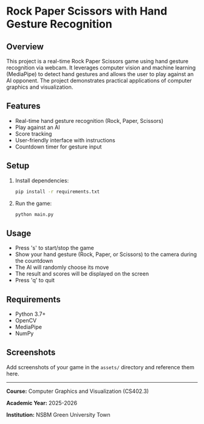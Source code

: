 # Rock Paper Scissors with Hand Gesture Recognition

## Overview
This project is a real-time Rock Paper Scissors game using hand gesture recognition via webcam. It leverages computer vision and machine learning (MediaPipe) to detect hand gestures and allows the user to play against an AI opponent. The project demonstrates practical applications of computer graphics and visualization.

## Features
- Real-time hand gesture recognition (Rock, Paper, Scissors)
- Play against an AI
- Score tracking
- User-friendly interface with instructions
- Countdown timer for gesture input

## Setup
1. Install dependencies:
   ```bash
   pip install -r requirements.txt
   ```
2. Run the game:
   ```bash
   python main.py
   ```

## Usage
- Press 's' to start/stop the game
- Show your hand gesture (Rock, Paper, or Scissors) to the camera during the countdown
- The AI will randomly choose its move
- The result and scores will be displayed on the screen
- Press 'q' to quit

## Requirements
- Python 3.7+
- OpenCV
- MediaPipe
- NumPy

## Screenshots
Add screenshots of your game in the `assets/` directory and reference them here.

---

**Course:** Computer Graphics and Visualization (CS402.3)

**Academic Year:** 2025-2026

**Institution:** NSBM Green University Town 